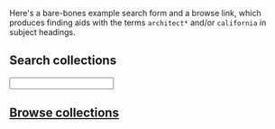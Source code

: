 Here's a bare-bones example search form and a browse link, which produces finding aids with the terms `architect*` and/or `california` in subject headings.  

## Search collections

<form action="http://www.oac.cdlib.org/search" method="get" id="search-form" target="_blank">
<input type="hidden" name="subject" value="architect* california"/>
<input type="hidden" name="sort" value="title"/>
<input type="text" maxlength="200" name="query"/>
</form>

## <a href="http://www.oac.cdlib.org/search?subject=architect*+california&sort=title&query=" target="_blank">Browse collections</a>
